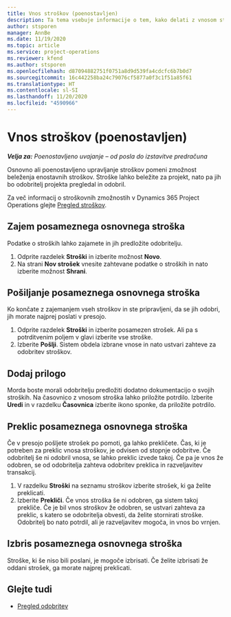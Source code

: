 ```yaml
---
title: Vnos stroškov (poenostavljen)
description: Ta tema vsebuje informacije o tem, kako delati z vnosom stroškov v poenostavljeni uvedbi.
author: stsporen
manager: AnnBe
ms.date: 11/19/2020
ms.topic: article
ms.service: project-operations
ms.reviewer: kfend
ms.author: stsporen
ms.openlocfilehash: d87094882751f0751a8d9d539fa4cdcfc6b7b0d7
ms.sourcegitcommit: 16c442258ba24c79076cf5877a0f3c1f51a85f61
ms.translationtype: HT
ms.contentlocale: sl-SI
ms.lasthandoff: 11/20/2020
ms.locfileid: "4590966"
---
```

# <a name="expense-entry-lite"></a>Vnos stroškov (poenostavljen)

_**Velja za:** Poenostavljeno uvajanje – od posla do izstavitve predračuna_

Osnovno ali poenostavljeno upravljanje stroškov pomeni zmožnost beleženja enostavnih stroškov. Stroške lahko beležite za projekt, nato pa jih bo odobritelj projekta pregledal in odobril.

Za več informacij o stroškovnih zmožnostih v Dynamics 365 Project Operations glejte [Pregled stroškov](expense-overview.md).

## <a name="capture-a-basic-expense"></a>Zajem posameznega osnovnega stroška

Podatke o stroških lahko zajamete in jih predložite odobritelju.

1. Odprite razdelek **Stroški** in izberite možnost **Novo**.
2. Na strani **Nov strošek** vnesite zahtevane podatke o stroških in nato izberite možnost **Shrani**.

## <a name="submit-a-basic-expense"></a>Pošiljanje posameznega osnovnega stroška

Ko končate z zajemanjem vseh stroškov in ste pripravljeni, da se jih odobri, jih morate najprej poslati v presojo.

1. Odprite razdelek **Stroški** in izberite posamezen strošek. Ali pa s potrditvenim poljem v glavi izberite vse stroške.
2. Izberite **Pošlji**. Sistem obdela izbrane vnose in nato ustvari zahteve za odobritev stroškov.

## <a name="add-an-attachment"></a>Dodaj prilogo

Morda boste morali odobritelju predložiti dodatno dokumentacijo o svojih stroških. Na časovnico z vnosom stroška lahko priložite potrdilo. Izberite **Uredi** in v razdelku **Časovnica** izberite ikono sponke, da priložite potrdilo.

## <a name="recall-a-basic-expense"></a>Preklic posameznega osnovnega stroška

Če v presojo pošljete strošek po pomoti, ga lahko prekličete. Čas, ki je potreben za preklic vnosa stroškov, je odvisen od stopnje odobritve.  Če odobritelj še ni odobril vnosa, se lahko preklic izvede takoj. Če pa je vnos že odobren, se od odobritelja zahteva odobritev preklica in razveljavitev transakcij.

1. V razdelku **Stroški** na seznamu stroškov izberite strošek, ki ga želite preklicati.
2. Izberite **Prekliči**. Če vnos stroška še ni odobren, ga sistem takoj prekliče. Če je bil vnos stroškov že odobren, se ustvari zahteva za preklic, s katero se odobritelja obvesti, da želite stornirati stroške. Odobritelj bo nato potrdil, ali je razveljavitev mogoča, in vnos bo vrnjen.

## <a name="delete-a-basic-expense"></a>Izbris posameznega osnovnega stroška

Stroške, ki še niso bili poslani, je mogoče izbrisati. Če želite izbrisati že oddani strošek, ga morate najprej preklicati.

## <a name="see-also"></a>Glejte tudi

- [Pregled odobritev](../approvals/approvals-overview.md)
